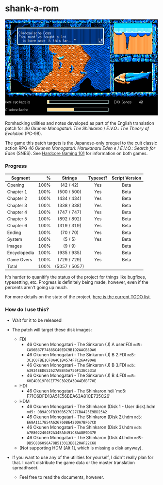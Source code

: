 # shank-a-rom
![screen from mid-Chapter 1, translated](img/evidence_02.png)

Romhacking utilities and notes developed as part of the English translation patch for *46 Okunen Monogatari: The Shinkaron* / *E.V.O.: The Theory of Evolution* (PC-98).

The game this patch targets is the Japanese-only prequel to the cult classic action RPG *46 Okunen Monogatari: Harukanaru Eden e* / *E.V.O.: Search for Eden* (SNES). See [Hardcore Gaming 101](http://www.hardcoregaming101.net/46okunen/46okunen.htm) for information on both games.

### Progress
| Segment      | %    | Strings      | Typeset? | Script Version |
| -------------|-----:|:------------:|:--------:|:--------------:|
| Opening      |100%  |  (42 / 42)   | Yes      | Beta           |
| Chapter 1    |100%  | (500 / 500)  | Yes      | Beta           |
| Chapter 2    |100%  | (434 / 434)  | Yes      | Beta           |
| Chapter 3    |100%  | (338 / 338)  | Yes      | Beta           |
| Chapter 4    |100%  | (747 / 747)  | Yes      | Beta           |
| Chapter 5    |100%  | (892 / 892)  | Yes      | Beta           |
| Chapter 6    |100%  | (319 / 319)  | Yes      | Beta           |
| Ending       |100%  |  (70 / 70)   | Yes      | Beta           |
| System       |100%  |   (5 / 5)    | Yes      | Beta           |
| Images       |100%  |   (9 / 9)    |          | Beta           |
| Encyclopedia |100%  | (935 / 935)  | Yes      | Beta           |
| Game Overs   |100%  | (729 / 729)  | Yes      | Beta           |
| Total        |100%  |(5057 / 5057) |          |                |

It's harder to quanitify the status of the project for things like bugfixes, typesetting, etc. Progress is definitely being made, however, even if the percents aren't going up much.

For more details on the state of the project, [here is the current TODO list](../master/todo.md).

### How do I use this?
* Wait for it to be released!
* The patch will target these disk images:
	* FDI
		* 46 Okunen Monogatari - The Sinkaron (J) A user.FDI `md5: CA56B37F74885C40EDC9B1D2AACB5DA6`
		* 46 Okunen Monogatari - The Sinkaron (J) B 2.FDI `md5: 3C1C0FBE1CF0A4C1B4574FFC26A490AB`
		* 46 Okunen Monogatari - The Sinkaron (J) B 3.FDI `md5: A3934EED652627ABB45A756F13EC531A`
		* 46 Okunen Monogatari - The Sinkaron (J) B 4.FDI `md5: 60E4D019F0CEF79C3D2EA3D44E6BF70E`
	* HDI
		* 46 Okunen Monogatari - The Shinkaron.hdi `md5: F71C6DFD13A51E56BEA63A81CE735C26'
	* HDM
		* 46 Okunen Monogatari - The Shinkaron (Disk 1 - User disk).hdm `md5: DB9AC9FB330B527C27CBA425E9BD25A2`
		* 46 Okunen Monogatari - The Shinkaron (Disk 2).hdm `md5: E68A1117B54A626760BE420DA7BF67CD`
		* 46 Okunen Monogatari - The Shinkaron (Disk 3).hdm `md5: A7E8022404E2A34EA0491C8AA8E9D37E`
		* 46 Okunen Monogatari - The Shinkaron (Disk 4).hdm `md5: DB5C8B6096A78B513313E8120AF22C68`
	* (Not supporting HDM [Alt 1], which is missing a disk anyway).

	
* If you want to use any of the utilities for yourself, I didn't really plan for that. I can't distribute the game data or the master translation spreadhseet.
	* Feel free to read the documents, however.